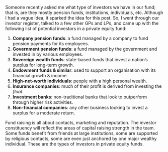 <p>Someone recently asked me what type of investors we have in our fund; that is, are they mostly pension funds, institutions, individuals, etc. Although I had a vague idea, it sparked the idea for this post. So, I went through our investor register, talked to a few other GPs and LPs, and came up with the following list of potential investors in a private equity fund:</p><ol><li><strong>Company pension funds</strong>: a fund managed by a company to fund pension payments for its employees.</li><li><strong>Government pension funds</strong>: a fund managed by the government and invested in by various employees.</li><li><strong>Sovereign wealth funds</strong>: state-based funds that invest a nation&#8217;s surplus for long-term growth.</li><li><strong>Endowment funds &amp; similar</strong>: used to support an organisation with its financial growth &amp; income.</li><li><strong>High-net-worth individuals</strong>: people with a high personal wealth.</li><li><strong>Insurance companies</strong>: much of their profit is derived from investing the <em>float</em>.</li><li><strong>Investment banks</strong>: non-traditional banks that look to outperform through higher risk activities.</li><li><strong>Non-financial companies</strong>: any other business looking to invest a surplus for a moderate return.</li></ol><p>Fund raising is all about contacts, marketing and reputation. The investor constituency will reflect the areas of capital raising strength in the team. Some funds benefit from friends at large institutions, some are supported by religious contacts, some are even just anchored by one major wealthy individual. These are the types of investors in private equity funds.</p>
